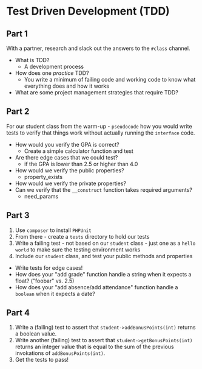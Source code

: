 # Test Driven Development (TDD)

## Part 1

With a partner, research and slack out the answers to the `#class` channel. 

* What is TDD? 
    - A development process
* How does one _practice_ TDD?
    - You write a minimum of failing code and working code to know what everything does and how it works
* What are some project management strategies that require TDD?
    


## Part 2

For our student class from the warm-up - `pseudocode` how you would write tests to verify that things work without actually running the `interface` code. 
  * How would you verify the GPA is correct?
    - Create a simple calculator function and test
  * Are there edge cases that we could test?
    - if the GPA is lower than 2.5 or higher than 4.0
  * How would we verify the public properties?
    - property_exists
  * How would we verify the private properties?
  * Can we verify that the `__construct` function takes required arguments?
    - need_params

## Part 3

1. Use `composer` to install `PHPUnit`
1. From there - create a `tests` directory to hold our tests
1. Write a failing test - not based on our `student` class - just one as a `hello world` to make sure the testing environment works
1. Include our `student` class, and test your public methods and properties
  * Write tests for edge cases!
  * How does your "add grade" function handle a string when it expects a float? ("foobar" vs. 2.5)
  * How does your "add absence/add attendance" function handle a `boolean` when it expects a date? 

## Part 4

1. Write a (failing) test to assert that `student->addBonusPoints(int)` returns a boolean value.
1. Write another (failing) test to assert that `student->getBonusPoints(int)` returns an integer value that is equal to the sum of the previous invokations of `addBonusPoints(int)`.
1. Get the tests to pass!
